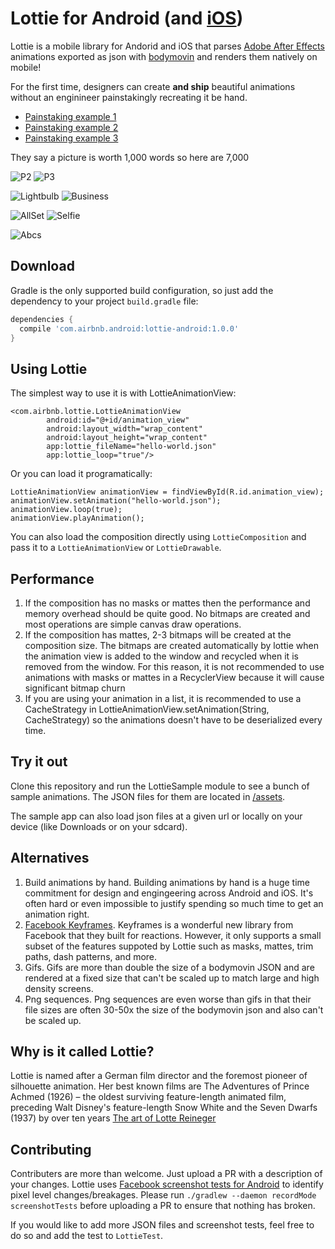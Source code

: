 # Lottie for Android (and [iOS](https://github.com/airbnb/lottie-ios))

Lottie is a mobile library for Andorid and iOS that parses [Adobe After Effects](http://www.adobe.com/products/aftereffects.html) animations exported as json with [bodymovin](https://github.com/bodymovin/bodymovin) and renders them natively on mobile!

For the first time, designers can create **and ship** beautiful animations without an enginineer painstakingly recreating it be hand.
* [Painstaking example 1](http://jeremie-martinez.com//2016/09/15/train-animations/)
* [Painstaking example 2](https://blog.twitter.com/2015/hearts-on-twitter)
* [Painstaking example 3](https://medium.com/@crafty/animation-jump-through-861f4f5b3de4#.lvq6k8lb5)

They say a picture is worth 1,000 words so here are 7,000

![P2](gifs/P2.gif)
![P3](gifs/P3.gif)

![Lightbulb](gifs/Lightbulb.gif)
![Business](gifs/Business.gif)

![AllSet](gifs/AllSet.gif)
![Selfie](gifs/Selfie.gif)

![Abcs](gifs/abcs.gif)

## Download

Gradle is the only supported build configuration, so just add the dependency to your project `build.gradle` file:

```groovy
dependencies {
  compile 'com.airbnb.android:lottie-android:1.0.0'
}
```

## Using Lottie
The simplest way to use it is with LottieAnimationView:

```
<com.airbnb.lottie.LottieAnimationView
        android:id="@+id/animation_view"
        android:layout_width="wrap_content"
        android:layout_height="wrap_content"
        app:lottie_fileName="hello-world.json"
        app:lottie_loop="true"/>
```

Or you can load it programatically:
```
LottieAnimationView animationView = findViewById(R.id.animation_view);
animationView.setAnimation("hello-world.json");
animationView.loop(true);
animationView.playAnimation();

```

You can also load the composition directly using `LottieComposition` and pass it to a `LottieAnimationView` or `LottieDrawable`.

## Performance
1. If the composition has no masks or mattes then the performance and memory overhead should be quite good. No bitmaps are created and most operations are simple canvas draw operations.
2. If the composition has mattes, 2-3 bitmaps will be created at the composition size. The bitmaps are created automatically by lottie when the animation view is added to the window and recycled when it is removed from the window. For this reason, it is not recommended to use animations with masks or mattes in a RecyclerView because it will cause significant bitmap churn
3. If you are using your animation in a list, it is recommended to use a CacheStrategy in LottieAnimationView.setAnimation(String, CacheStrategy) so the animations doesn't have to be deserialized every time.

## Try it out
Clone this repository and run the LottieSample module to see a bunch of sample animations. The JSON files for them are located in [/assets](https://github.com/airbnb/lottie-android/tree/master/LottieSample/src/main/assets).

The sample app can also load json files at a given url or locally on your device (like Downloads or on your sdcard).

## Alternatives
1. Build animations by hand. Building animations by hand is a huge time commitment for design and engingeering across Android and iOS. It's often hard or even impossible to justify spending so much time to get an animation right.
2. [Facebook Keyframes](https://github.com/facebookincubator/Keyframes). Keyframes is a wonderful new library from Facebook that they built for reactions. However, it only supports a small subset of the features suppoted by Lottie such as masks, mattes, trim paths, dash patterns, and more.
2. Gifs. Gifs are more than double the size of a bodymovin JSON and are rendered at a fixed size that can't be scaled up to match large and high density screens.
3. Png sequences. Png sequences are even worse than gifs in that their file sizes are often 30-50x the size of the bodymovin json and also can't be scaled up.

## Why is it called Lottie?
Lottie is named after a German film director and the foremost pioneer of silhouette animation. Her best known films are The Adventures of Prince Achmed (1926) – the oldest surviving feature-length animated film, preceding Walt Disney's feature-length Snow White and the Seven Dwarfs (1937) by over ten years
[The art of Lotte Reineger](https://www.youtube.com/watch?v=LvU55CUw5Ck&feature=youtu.be)

## Contributing
Contributers are more than welcome. Just upload a PR with a description of your changes.
Lottie uses [Facebook screenshot tests for Android](https://github.com/facebook/screenshot-tests-for-android) to identify pixel level changes/breakages. Please run `./gradlew --daemon recordMode screenshotTests` before uploading a PR to ensure that nothing has broken.

If you would like to add more JSON files and screenshot tests, feel free to do so and add the test to `LottieTest`.
